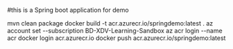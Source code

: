 #this is a Spring boot application for demo


mvn clean package
docker build -t acr.azurecr.io/springdemo:latest .
az account set --subscription BD-XDV-Learning-Sandbox
az acr login --name acr
docker login acr.azurecr.io
docker push acr.azurecr.io/springdemo:latest